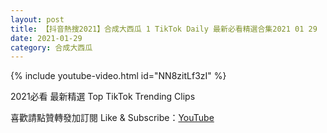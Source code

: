 ```yaml
---
layout: post
title: 【抖音熱搜2021】合成大西瓜 1 TikTok Daily 最新必看精選合集2021 01 29
date: 2021-01-29
category: 合成大西瓜
---
```


{% include youtube-video.html id="NN8zitLf3zI" %}

2021必看 最新精選 Top TikTok Trending Clips

喜歡請點贊轉發加訂閱 Like & Subscribe：[YouTube](https://www.youtube.com/channel/UCAoR7VcanIPd04uEq_GIylA/videos)

